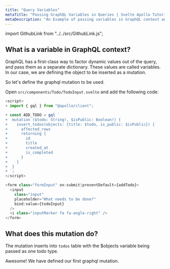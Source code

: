 ```yaml
---
title: "Query Variables"
metaTitle: "Passing GraphQL Variables in Queries | Svelte Apollo Tutorial"
metaDescription: "An Example of passing variables in GraphQL context and usage of Apollo GraphQL Mutation variables in React app."
---
```


import GithubLink from "../../src/GithubLink.js";

## What is a variable in GraphQL context?

GraphQL has a first-class way to factor dynamic values out of the query, and pass them as a separate dictionary. These values are called variables. In our case, we are defining the object to be inserted as a mutation.

So let's define the graphql mutation to be used.

Open `src/components/Todo/TodoInput.svelte` and add the following code:

<GithubLink link="https://github.com/hasura/learn-graphql/blob/master/tutorials/frontend/svelte-apollo/app-final/src/components/Todo/TodoInput.svelte" text="src/components/Todo/TodoInput.svelte" />

```javascript
<script>
+ import { gql } from "@apollo/client";

+ const ADD_TODO = gql `
+  mutation ($todo: String!, $isPublic: Boolean!) {
+    insert_todos(objects: {title: $todo, is_public: $isPublic}) {
+      affected_rows
+      returning {
+        id
+        title
+        created_at
+        is_completed
+      }
+    }
+  }
+ `;
</script>

<form class="formInput" on:submit|preventDefault={addTodo}>
  <input
    class="input"
    placeholder="What needs to be done?"
    bind:value={todoInput}
  />
  <i class="inputMarker fa fa-angle-right" />
</form>
```

## What does this mutation do?

The mutation inserts into `todos` table with the $objects variable being passed as one todo type.

Awesome! We have defined our first graphql mutation.
